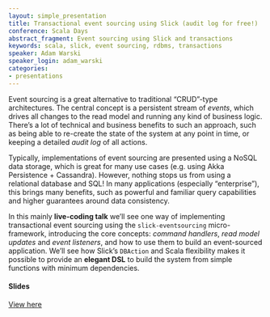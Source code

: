 ```yaml
---
layout: simple_presentation
title: Transactional event sourcing using Slick (audit log for free!)
conference: Scala Days
abstract_fragment: Event sourcing using Slick and transactions
keywords: scala, slick, event sourcing, rdbms, transactions
speaker: Adam Warski
speaker_login: adam_warski
categories:
- presentations
---
```


Event sourcing is a great alternative to traditional “CRUD”-type architectures. The central concept is a persistent stream of *events*, which drives all changes to the read model and running any kind of business logic. There’s a lot of technical and business benefits to such an approach, such as being able to re-create the state of the system at any point in time, or keeping a detailed *audit log* of all actions.

Typically, implementations of event sourcing are presented using a NoSQL data storage, which is great for many use cases (e.g. using Akka Persistence + Cassandra). However, nothing stops us from using a relational database and SQL! In many applications (especially “enterprise”), this brings many benefits, such as powerful and familiar query capabilities and higher guarantees around data consistency.

In this mainly **live-coding talk** we’ll see one way of implementing transactional event sourcing using the `slick-eventsourcing` micro-framework, introducing the core concepts: *command handlers*, *read model updates* and *event listeners*, and how to use them to build an event-sourced application. We’ll see how Slick’s `DBAction` and Scala flexibility makes it possible to provide an **elegant DSL** to build the system from simple functions with minimum dependencies.

<h4>Slides</h4>

[View here](http://www.slideshare.net/adamw1pl/slick-eventsourcing)
